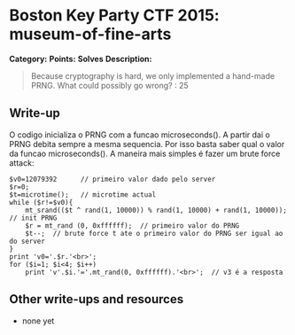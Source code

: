 # Boston Key Party CTF 2015: museum-of-fine-arts

**Category:** 
**Points:** 
**Solves** 
**Description:**

> Because cryptography is hard, we only implemented a hand-made PRNG. What could possibly go wrong? : 25

## Write-up

O codigo inicializa o PRNG com a funcao microseconds(). A partir dai o PRNG debita sempre a mesma sequencia. Por isso basta saber qual o valor da funcao microseconds(). A maneira mais simples é fazer um brute force attack:  

    $v0=12079392      // primeiro valor dado pelo server
    $r=0;         
    $t=microtime();   // microtime actual
    while ($r!=$v0){  
    	mt_srand(($t ^ rand(1, 10000)) % rand(1, 10000) + rand(1, 10000));  // init PRNG
    	$r = mt_rand (0, 0xffffff);  // primeiro valor do PRNG
    	$t--;  // brute force t ate o primeiro valor do PRNG ser igual ao do server                     
    }  
    print 'v0='.$r.'<br>';  
    for ($i=1; $i<4; $i++)  
    	print 'v'.$i.'='.mt_rand(0, 0xffffff).'<br>';  // v3 é a resposta

## Other write-ups and resources

* none yet
